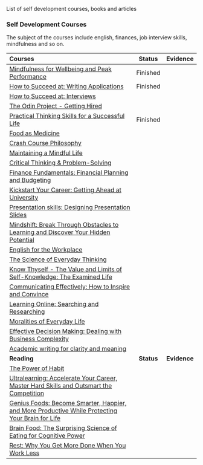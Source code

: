 List of self development courses, books and articles


### Self Development Courses

The subject of the courses include english, finances, job interview skills, mindfulness and so on.

| **Courses**                                               | **Status** | **Evidence** |
| :-------------------------------------------------------- | :--------: | :----------: |
| [Mindfulness for Wellbeing and Peak Performance](https://www.futurelearn.com/courses/mindfulness-wellbeing-performance)             | Finished |              |
| [How to Succeed at: Writing Applications](https://www.futurelearn.com/courses/writing-applications) | Finished |              |
| [How to Succeed at: Interviews](https://www.futurelearn.com/courses/interviews) |  |              |
| [The Odin Project - Getting Hired](https://www.theodinproject.com/courses/getting-hired) |            |              |
| [Practical Thinking Skills for a Successful Life](https://www.edx.org/course/practical-thinking-skills-for-a-successful-life) |         Finished   |  |
| [Food as Medicine](https://www.futurelearn.com/courses/food-as-medicine) |            |              |
| [Crash Course Philosophy](https://www.youtube.com/playlist?list=PL8dPuuaLjXtNgK6MZucdYldNkMybYIHKR) |            |              |
| [Maintaining a Mindful Life](https://www.futurelearn.com/courses/mindfulness-life) |            |              |
| [Critical Thinking & Problem-Solving](https://www.edx.org/course/critical-thinking-problem-solving) |            |              |
| [Finance Fundamentals: Financial Planning and Budgeting](https://www.futurelearn.com/courses/personal-financial-planning-and-budgeting) |            |              |
| [Kickstart Your Career: Getting Ahead at University](https://www.futurelearn.com/courses/kickstart-your-career) |            |              |
| [Presentation skills: Designing Presentation Slides](https://www.coursera.org/learn/slides) |            |              |
| [Mindshift: Break Through Obstacles to Learning and Discover Your Hidden Potential](https://www.coursera.org/learn/mindshift) |            |              |
| [English for the Workplace](https://www.futurelearn.com/courses/workplace-english) |            |              |
| [The Science of Everyday Thinking](https://www.edx.org/course/the-science-of-everyday-thinking) |            |              |
| [Know Thyself - The Value and Limits of Self-Knowledge: The Examined Life](https://www.coursera.org/learn/know-thyself-the-examined-life) |            |              |
| [Communicating Effectively: How to Inspire and Convince](https://www.edx.org/course/communicating-effectively-how-to-inspire-and-convince) |            |              |
| [Learning Online: Searching and Researching](https://www.futurelearn.com/courses/searching-and-researching) |            |              |
| [Moralities of Everyday Life](https://www.coursera.org/learn/moralities) |            |              |
| [Effective Decision Making: Dealing with Business Complexity](https://www.edx.org/course/effective-decision-making-dealing-with-business-complexity) |            |              |
| [Academic writing for clarity and meaning](https://www.edx.org/course/academic-writing-for-clarity-and-meaning) |            |              |
| **Reading**                                               | **Status** | **Evidence** |
| [The Power of Habit](https://www.amazon.com.br/Power-Habit-What-Business-English-ebook/dp/B0055PGUYU/ref=asc_df_B0055PGUYU) |            |              |
| [Ultralearning: Accelerate Your Career, Master Hard Skills and Outsmart the Competition](https://www.amazon.com.br/Ultralearning-Strategies-Mastering-Getting-English-ebook/dp/B07J2CKYXC) |            |              |
| [Genius Foods: Become Smarter, Happier, and More Productive While Protecting Your Brain for Life](https://www.amazon.com.br/Genius-Foods-Smarter-Productive-Protecting-ebook/dp/B07169VV14) |            |              |
| [Brain Food: The Surprising Science of Eating for Cognitive Power](https://www.amazon.com.br/Brain-Food-Surprising-Science-Cognitive-ebook/dp/B071K4DWZ9) |            |              |
| [Rest: Why You Get More Done When You Work Less](https://www.amazon.com.br/Rest-More-Done-When-English-ebook/dp/B06XKQ32J7) |            |              |

